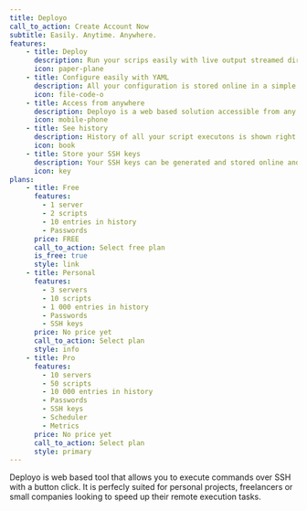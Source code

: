 ```yaml
---
title: Deployo
call_to_action: Create Account Now 
subtitle: Easily. Anytime. Anywhere.
features:
    - title: Deploy
      description: Run your scrips easily with live output streamed directly from your server.
      icon: paper-plane
    - title: Configure easily with YAML
      description: All your configuration is stored online in a simple YAML file. Easily edit with syntax highlighting.
      icon: file-code-o
    - title: Access from anywhere
      description: Deployo is a web based solution accessible from any device with a browser. So desktop, tablet or mobile, it is at your fingertips.
      icon: mobile-phone
    - title: See history
      description: History of all your script executons is shown right in your dashboard. You can access old executons and execute again the same script with same parameters with ease.
      icon: book
    - title: Store your SSH keys
      description: Your SSH keys can be generated and stored online and used everytime you acces your server. Have a private key already? Just upload it!
      icon: key
plans:
    - title: Free
      features:
        - 1 server
        - 2 scripts
        - 10 entries in history
        - Passwords
      price: FREE
      call_to_action: Select free plan
      is_free: true
      style: link
    - title: Personal
      features:
        - 3 servers
        - 10 scripts
        - 1 000 entries in history
        - Passwords
        - SSH keys
      price: No price yet
      call_to_action: Select plan
      style: info
    - title: Pro
      features:
        - 10 servers
        - 50 scripts
        - 10 000 entries in history
        - Passwords
        - SSH keys
        - Scheduler
        - Metrics
      price: No price yet
      call_to_action: Select plan
      style: primary
---
```


Deployo is web based tool that allows you to execute commands over SSH with a button click. It is perfecly suited for personal projects, freelancers or small companies looking to speed up their remote execution tasks.